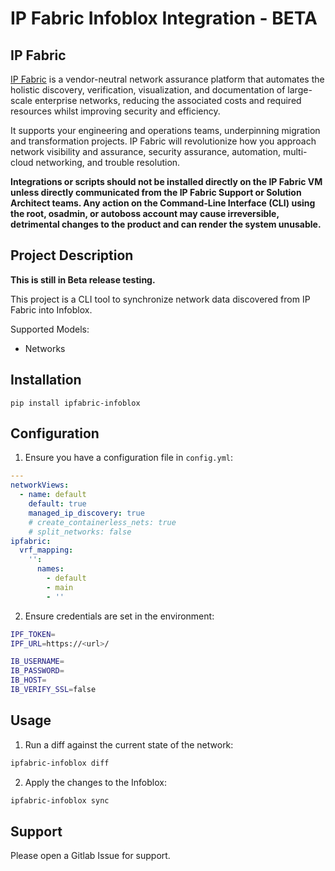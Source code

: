 # IP Fabric Infoblox Integration - BETA

## IP Fabric

[IP Fabric](https://ipfabric.io) is a vendor-neutral network assurance platform that automates the 
holistic discovery, verification, visualization, and documentation of 
large-scale enterprise networks, reducing the associated costs and required 
resources whilst improving security and efficiency.

It supports your engineering and operations teams, underpinning migration and 
transformation projects. IP Fabric will revolutionize how you approach network 
visibility and assurance, security assurance, automation, multi-cloud 
networking, and trouble resolution.

**Integrations or scripts should not be installed directly on the IP Fabric VM unless directly communicated from the
IP Fabric Support or Solution Architect teams.  Any action on the Command-Line Interface (CLI) using the root, osadmin,
or autoboss account may cause irreversible, detrimental changes to the product and can render the system unusable.**

## Project Description

**This is still in Beta release testing.**

This project is a CLI tool to synchronize network data discovered from IP Fabric into Infoblox.

Supported Models:
  - Networks

## Installation

```pip
pip install ipfabric-infoblox
```

## Configuration

1. Ensure you have a configuration file in `config.yml`:
```yaml
---
networkViews:
  - name: default
    default: true
    managed_ip_discovery: true
    # create_containerless_nets: true
    # split_networks: false
ipfabric:
  vrf_mapping:
    '':
      names:
        - default
        - main
        - ''
```

2. Ensure credentials are set in the environment:

```bash
IPF_TOKEN=
IPF_URL=https://<url>/

IB_USERNAME=
IB_PASSWORD=
IB_HOST=
IB_VERIFY_SSL=false
```

## Usage

1. Run a diff against the current state of the network:

```bash
ipfabric-infoblox diff
```

2. Apply the changes to the Infoblox:

```bash
ipfabric-infoblox sync
```

## Support

Please open a Gitlab Issue for support.

